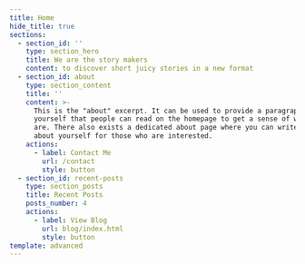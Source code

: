 ```yaml
---
title: Home
hide_title: true
sections:
  - section_id: ''
    type: section_hero
    title: We are the story makers
    content: to discover short juicy stories in a new format
  - section_id: about
    type: section_content
    title: ''
    content: >-
      This is the "about" excerpt. It can be used to provide a paragraph about
      yourself that people can read on the homepage to get a sense of who you
      are. There also exists a dedicated about page where you can write more
      about yourself for those who are interested.
    actions:
      - label: Contact Me
        url: /contact
        style: button
  - section_id: recent-posts
    type: section_posts
    title: Recent Posts
    posts_number: 4
    actions:
      - label: View Blog
        url: blog/index.html
        style: button
template: advanced
---
```

